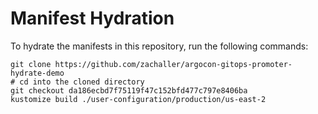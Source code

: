 # Manifest Hydration

To hydrate the manifests in this repository, run the following commands:

```shell
git clone https://github.com/zachaller/argocon-gitops-promoter-hydrate-demo
# cd into the cloned directory
git checkout da186ecbd7f75119f47c152bfd477c797e8406ba
kustomize build ./user-configuration/production/us-east-2
```
